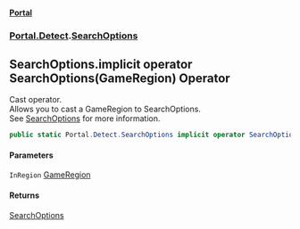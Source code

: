 #### [Portal](index.md 'index')
### [Portal.Detect](Portal.Detect.md 'Portal.Detect').[SearchOptions](SearchOptions.md 'Portal.Detect.SearchOptions')

## SearchOptions.implicit operator SearchOptions(GameRegion) Operator

Cast operator. <br/> Allows you to cast a GameRegion to SearchOptions. <br/> See [SearchOptions](SearchOptions.md 'Portal.Detect.SearchOptions') for more information.

```csharp
public static Portal.Detect.SearchOptions implicit operator SearchOptions(Portal.GameRegion InRegion);
```
#### Parameters

<a name='Portal.Detect.SearchOptions.op_ImplicitPortal.Detect.SearchOptions(Portal.GameRegion).InRegion'></a>

`InRegion` [GameRegion](GameRegion.md 'Portal.GameRegion')

#### Returns
[SearchOptions](SearchOptions.md 'Portal.Detect.SearchOptions')